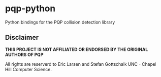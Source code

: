 # pqp-python
Python bindings for the PQP collision detection library


## Disclaimer

**THIS PROJECT IS NOT AFFILIATED OR ENDORSED BY THE ORIGINAL AUTHORS OF PQP**

All rights are reserverd to Eric Larsen and Stefan Gottschalk
UNC - Chapel Hill Computer Science.
